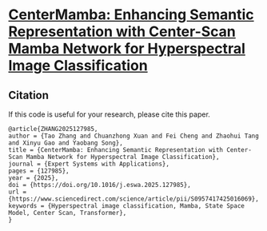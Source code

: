 

# [CenterMamba: Enhancing Semantic Representation with Center-Scan Mamba Network for Hyperspectral Image Classification](https://doi.org/10.1016/j.eswa.2025.127985)



## Citation

If this code is useful for your research, please cite this paper.

```
@article{ZHANG2025127985,
author = {Tao Zhang and Chuanzhong Xuan and Fei Cheng and Zhaohui Tang and Xinyu Gao and Yaobang Song},
title = {CenterMamba: Enhancing Semantic Representation with Center-Scan Mamba Network for Hyperspectral Image Classification},
journal = {Expert Systems with Applications},
pages = {127985},
year = {2025},
doi = {https://doi.org/10.1016/j.eswa.2025.127985},
url = {https://www.sciencedirect.com/science/article/pii/S0957417425016069},
keywords = {Hyperspectral image classification, Mamba, State Space Model, Center Scan, Transformer},
}
```

